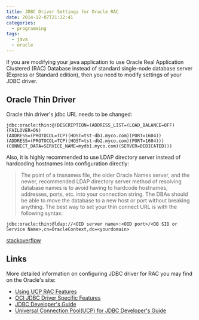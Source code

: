 ```yaml
---
title: JDBC Driver Settings for Oracle RAC
date: 2014-12-07T21:22:41
categories:
  - programming
tags:
  - java
  - oracle
---
```

If you are modifying your java application to use Oracle Real Application Clustered (RAC) Database instead of standard single-node database server (Express or Standard edition), then you need to modify settings of your JDBC driver.
<!-- more -->

## Oracle Thin Driver

Oracle thin driver's jdbc URL needs to be changed:

    jdbc:oracle:thin:@(DESCRIPTION=(ADDRESS_LIST=(LOAD_BALANCE=OFF)(FAILOVER=ON)
    (ADDRESS=(PROTOCOL=TCP)(HOST=tst-db1.myco.com)(PORT=1604))
    (ADDRESS=(PROTOCOL=TCP)(HOST=tst-db2.myco.com)(PORT=1604)))
    (CONNECT_DATA=SERVICE_NAME=mydb1.myco.com)(SERVER=DEDICATED)))

Also, it is highly recommended to use LDAP directory server instead of hardcoding hostnames into configuration directly:

> The point of a tnsnames file, the older Oracle Names server, and the newer, recommended LDAP directory server method of resolving database names is to avoid having to hardcode hostnames, addresses, ports, etc. into your connection string. The DBAs should be able to move the database to a new host or port without breaking anything. The best way to set your thin connect URL is with the following syntax:
>
    jdbc:oracle:thin:@ldap://<OID server name>:<OID port>/<DB SID or Service Name>,cn=OracleContext,dc=<yourdomain>

[stackoverflow][stackoverflow-jdbc-url]

## Links

More detailed information on configuring JDBC driver for RAC you may find on the Oracle's site:

 - [Using UCP RAC Features][ucp-rac-features]
 - [OCI JDBC Driver Specific Features][oci-features]
 - [JDBC Developer's Guide][ojdbc]
 - [Universal Connection Pool(UCP) for JDBC Developer's Guide][ojdbc]

[oci-features]: https://docs.oracle.com/database/121/JJDBC/instclnt.htm#JJDBC28217
[ucp-rac-features]: https://docs.oracle.com/database/121/JJUCP/rac.htm#JJUCP8197 "UCP RAC Features"
[ojdbc]: https://docs.oracle.com/database/121/JJDBC/ "Database JDBC Developer's Guide"
[ucp]: https://docs.oracle.com/database/121/JJUCP/ "Universal Connection Pool for JDBC Developer's Guide"
[stackoverflow-jdbc-url]: http://stackoverflow.com/questions/1646630/jdbc-what-is-the-correct-jdbc-url-to-connect-to-a-rac-database
